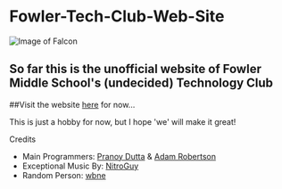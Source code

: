 # Fowler-Tech-Club-Web-Site
![Image of Falcon](./imgs/falconico.jpg)
## So far this is the unofficial website of Fowler Middle School's (undecided) Technology Club

##Visit the website [here](https://pranoydll.github.io/Fowler-Tech-Club-Web-Site) for now...

This is just a hobby for now, but I hope 'we' will make it great!

Credits
  - Main Programmers: [Pranoy Dutta](https://github.com/Pranoydll) & [Adam Robertson](https://github.com/Bubadabado)
  - Exceptional Music By: [NitroGuy](https://soundcloud.com/user-538893479)
  - Random Person: [wbne](https://www.youtube.com/user/trlolftw)
